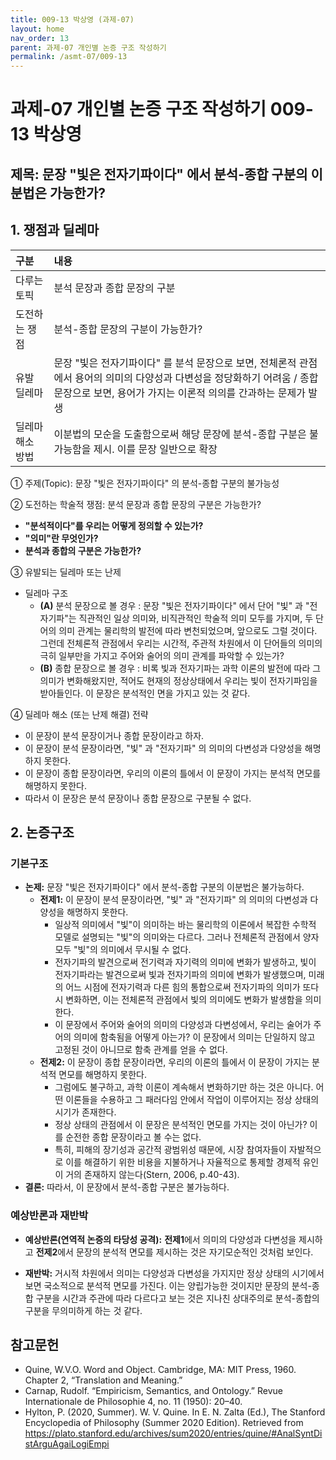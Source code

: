 ```yaml
---
title: 009-13 박상영 (과제-07)
layout: home
nav_order: 13
parent: 과제-07 개인별 논증 구조 작성하기
permalink: /asmt-07/009-13
---
```


# 과제-07 개인별 논증 구조 작성하기 009-13 박상영

## 제목: 문장 "빛은 전자기파이다" 에서 분석-종합 구분의 이분법은 가능한가?

## 1. 쟁점과 딜레마

| 구분 | 내용 |
|:---|:---|
| 다루는 토픽 | 분석 문장과 종합 문장의 구분 |
| 도전하는 쟁점 | 분석-종합 문장의 구분이 가능한가? |
| 유발 딜레마 | 문장 "빛은 전자기파이다" 를 분석 문장으로 보면, 전체론적 관점에서 용어의 의미의 다양성과 다변성을 정당화하기 어려움 / 종합 문장으로 보면, 용어가 가지는 이론적 의의를 간과하는 문제가 발생 |
| 딜레마 해소 방법 | 이분법의 모순을 도출함으로써 해당 문장에 분석-종합 구분은 불가능함을 제시. 이를 문장 일반으로 확장 |

① 주제(Topic): 문장 "빛은 전자기파이다" 의 분석-종합 구분의 불가능성 

② 도전하는 학술적 쟁점: 분석 문장과 종합 문장의 구분은 가능한가? 

- **"분석적이다"를 우리는 어떻게 정의할 수 있는가?**  
- **"의미"란 무엇인가?**  
- **분석과 종합의 구분은 가능한가?**

③ 유발되는 딜레마 또는 난제

- 딜레마 구조
  - **(A)** 분석 문장으로 볼 경우 : 문장 "빛은 전자기파이다" 에서 단어 "빛" 과 "전자기파"는 직관적인 일상 의미와, 비직관적인 학술적 의미 모두를 가지며, 두 단어의 의미 관계는 물리학의 발전에 따라 변천되었으며, 앞으로도 그럴 것이다. 그런데 전체론적 관점에서 우리는 시간적, 주관적 차원에서 이 단어들의 의미의 극히 일부만을 가지고 주어와 술어의 의미 관계를 파악할 수 있는가? 
  - **(B)** 종합 문장으로 볼 경우 : 비록 빛과 전자기파는 과학 이론의 발전에 따라 그 의미가 변화해왔지만, 적어도 현재의 정상상태에서 우리는 빛이 전자기파임을 받아들인다. 이 문장은 분석적인 면을 가지고 있는 것 같다.

④ 딜레마 해소 (또는 난제 해결) 전략

- 이 문장이 분석 문장이거나 종합 문장이라고 하자.
- 이 문장이 분석 문장이라면, "빛" 과 "전자기파" 의 의미의 다변성과 다양성을 해명하지 못한다.
- 이 문장이 종합 문장이라면, 우리의 이론의 틀에서 이 문장이 가지는 분석적 면모를 해명하지 못한다.
- 따라서 이 문장은 분석 문장이나 종합 문장으로 구분될 수 없다.

## 2. 논증구조

### 기본구조

- **논제:** 문장 "빛은 전자기파이다" 에서 분석-종합 구분의 이분법은 불가능하다.
  - **전제1:** 이 문장이 분석 문장이라면, "빛" 과 "전자기파" 의 의미의 다변성과 다양성을 해명하지 못한다.
    - 일상적 의미에서 "빛"이 의미하는 바는 물리학의 이론에서 복잡한 수학적 모델로 설명되는 "빛"의 의미와는 다르다. 그러나 전체론적 관점에서 양자 모두 "빛"의 의미에서 무시될 수 없다.
    - 전자기파의 발견으로써 전기력과 자기력의 의미에 변화가 발생하고, 빛이 전자기파라는 발견으로써 빛과 전자기파의 의미에 변화가 발생했으며, 미래의 어느 시점에 전자기력과 다른 힘의 통합으로써 전자기파의 의미가 또다시 변화하면, 이는 전체론적 관점에서 빛의 의미에도 변화가 발생함을 의미한다. 
    - 이 문장에서 주어와 술어의 의미의 다양성과 다변성에서, 우리는 술어가 주어의 의미에 함축됨을 어떻게 아는가? 이 문장에서 의미는 단일하지 않고 고정된 것이 아니므로 함축 관계를 얻을 수 없다.
  - **전제2:** 이 문장이 종합 문장이라면, 우리의 이론의 틀에서 이 문장이 가지는 분석적 면모를 해명하지 못한다. 
    - 그럼에도 불구하고, 과학 이론이 계속해서 변화하기만 하는 것은 아니다. 어떤 이론들을 수용하고 그 패러다임 안에서 작업이 이루어지는 정상 상태의 시기가 존재한다.
    - 정상 상태의 관점에서 이 문장은 분석적인 면모를 가지는 것이 아닌가? 이를 순전한 종합 문장이라고 볼 수는 없다.  
    - 특히, 피해의 장기성과 공간적 광범위성 때문에, 시장 참여자들이 자발적으로 이를 해결하기 위한 비용을 지불하거나 자율적으로 통제할 경제적 유인이 거의 존재하지 않는다(Stern, 2006, p.40-43).
- **결론:** 따라서, 이 문장에서 분석-종합 구분은 불가능하다.

### 예상반론과 재반박

- **예상반론(연역적 논증의 타당성 공격):** **전제1**에서 의미의 다양성과 다변성을 제시하고 **전제2**에서 문장의 분석적 면모를 제시하는 것은 자기모순적인 것처럼 보인다.

- **재반박:** 거시적 차원에서 의미는 다양성과 다변성을 가지지만 정상 상태의 시기에서 보면 국소적으로 분석적 면모를 가진다. 이는 양립가능한 것이지만 문장의 분석-종합 구분을 시간과 주관에 따라 다르다고 보는 것은 지나친 상대주의로 분석-종합의 구분을 무의미하게 하는 것 같다.

## 참고문헌

- Quine, W.V.O. Word and Object. Cambridge, MA: MIT Press, 1960. Chapter 2, “Translation and Meaning.”
- Carnap, Rudolf. “Empiricism, Semantics, and Ontology.” Revue Internationale de Philosophie 4, no. 11 (1950): 20–40.
- Hylton, P. (2020, Summer). W. V. Quine. In E. N. Zalta (Ed.), The Stanford Encyclopedia of Philosophy (Summer 2020 Edition). Retrieved from https://plato.stanford.edu/archives/sum2020/entries/quine/#AnalSyntDistArguAgaiLogiEmpi
